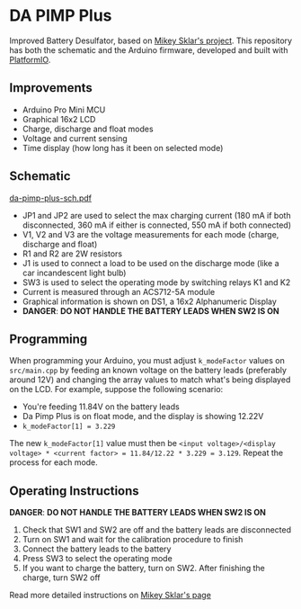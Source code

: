 # DA PIMP Plus
Improved Battery Desulfator, based on [Mikey Sklar's project](http://mikeysklar.blogspot.com/p/da-pimp-battery-desulfator.html). This repository has both the schematic and the Arduino firmware, developed and built with [PlatformIO](https://platformio.org/).

## Improvements

* Arduino Pro Mini MCU
* Graphical 16x2 LCD
* Charge, discharge and float modes
* Voltage and current sensing
* Time display (how long has it been on selected mode)

## Schematic

[da-pimp-plus-sch.pdf](da-pimp-plus-sch.pdf)

* JP1 and JP2 are used to select the max charging current (180 mA if both disconnected, 360 mA if either is connected, 550 mA if both connected)
* V1, V2 and V3 are the voltage measurements for each mode (charge, discharge and float)
* R1 and R2 are 2W resistors
* J1 is used to connect a load to be used on the discharge mode (like a car incandescent light bulb)
* SW3 is used to select the operating mode by switching relays K1 and K2
* Current is measured through an ACS712-5A module
* Graphical information is shown on DS1, a 16x2 Alphanumeric Display
* **DANGER**: **DO NOT HANDLE THE BATTERY LEADS WHEN SW2 IS ON**

## Programming

When programming your Arduino, you must adjust `k_modeFactor` values on `src/main.cpp` by feeding an known voltage on the battery leads (preferably around 12V) and changing the array values to match what's being displayed on the LCD. For example, suppose the following scenario:

* You're feeding 11.84V on the battery leads
* Da Pimp Plus is on float mode, and the display is showing 12.22V
* `k_modeFactor[1] = 3.229`

The new `k_modeFactor[1]` value must then be `<input voltage>/<display voltage> * <current factor> = 11.84/12.22 * 3.229 = 3.129`. Repeat the process for each mode.



## Operating Instructions

**DANGER**: **DO NOT HANDLE THE BATTERY LEADS WHEN SW2 IS ON**

1. Check that SW1 and SW2 are off and the battery leads are disconnected
2. Turn on SW1 and wait for the calibration procedure to finish
3. Connect the battery leads to the battery
4. Press SW3 to select the operating mode
5. If you want to charge the battery, turn on SW2. After finishing the charge, turn SW2 off

Read more detailed instructions on [Mikey Sklar's page](http://mikeysklar.blogspot.com/p/da-pimp-battery-desulfator.html)
